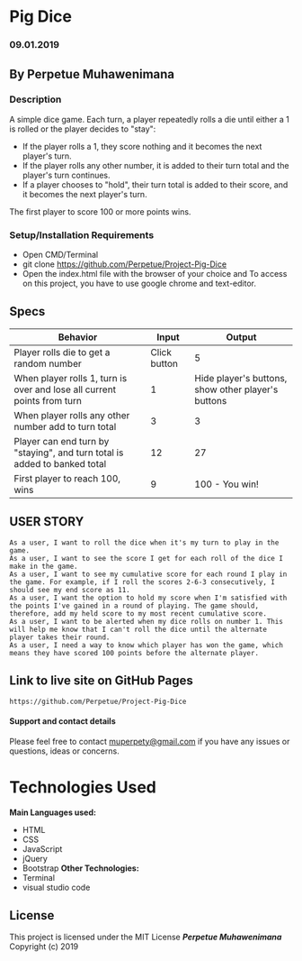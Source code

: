 # Pig Dice
### 09.01.2019
## By Perpetue Muhawenimana
### Description
 A simple dice game. Each turn, a player repeatedly rolls a die until either a 1 is rolled or the player decides to "stay":

* If the player rolls a 1, they score nothing and it becomes the next player's turn.
* If the player rolls any other number, it is added to their turn total and the player's turn continues.
* If a player chooses to "hold", their turn total is added to their score, and it becomes the next player's turn.

The first player to score 100 or more points wins.
### Setup/Installation Requirements
* Open CMD/Terminal
* git clone https://github.com/Perpetue/Project-Pig-Dice
* Open the index.html file with the browser of your choice
 and To access on this project, you have to use google chrome and text-editor.
## Specs

 | Behavior                                       |  Input | Output    |
 | ---------------------------------------------- | ------ | --------- |
 | Player rolls die to get a random number    | Click button      | 5      |
 | When player rolls 1, turn is over and lose all current points from turn  | 1 | Hide player's buttons, show other player's buttons  |
 | When player rolls any other number add to turn total | 3     | 3  |
 | Player can end turn by "staying", and turn total is added to banked total        | 12      | 27         |
 | First player to reach 100, wins     | 9      | 100 - You win!       |
## USER STORY
    As a user, I want to roll the dice when it's my turn to play in the game.
    As a user, I want to see the score I get for each roll of the dice I make in the game.
    As a user, I want to see my cumulative score for each round I play in the game. For example, if I roll the scores 2-6-3 consecutively, I should see my end score as 11.
    As a user, I want the option to hold my score when I'm satisfied with the points I've gained in a round of playing. The game should, therefore, add my held score to my most recent cumulative score.
    As a user, I want to be alerted when my dice rolls on number 1. This will help me know that I can't roll the dice until the alternate player takes their round.
    As a user, I need a way to know which player has won the game, which means they have scored 100 points before the alternate player.
## Link to live site on GitHub Pages
    https://github.com/Perpetue/Project-Pig-Dice

#### Support and contact details
   Please feel free to contact muperpety@gmail.com if you have any issues or questions, ideas or concerns.
# Technologies Used
**Main Languages used:**
* HTML
* CSS
* JavaScript
* jQuery
* Bootstrap
**Other Technologies:**
* Terminal
* visual studio code
## License
This project is licensed under the MIT License
**_Perpetue Muhawenimana_** Copyright (c) 2019

